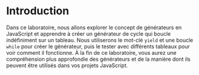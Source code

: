 # Introduction

Dans ce laboratoire, nous allons explorer le concept de générateurs en JavaScript et apprendre à créer un générateur de cycle qui boucle indéfiniment sur un tableau. Nous utiliserons le mot-clé `yield` et une boucle `while` pour créer le générateur, puis le tester avec différents tableaux pour voir comment il fonctionne. À la fin de ce laboratoire, vous aurez une compréhension plus approfondie des générateurs et de la manière dont ils peuvent être utilisés dans vos projets JavaScript.
